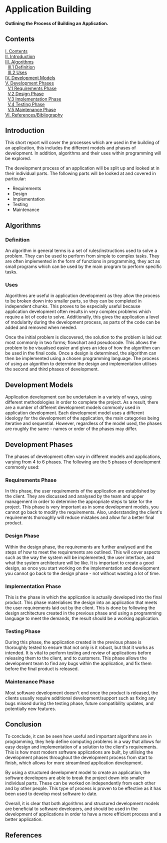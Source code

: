 # Application Building   
#### Outlining the Process of Building an Application.
## Contents
[I. Contents](#contents)   
[II. Introduction](#introduction)   
[III. Algorithms](#algorithms)   
&nbsp;&nbsp;[III.1 Definition](#definition)   
&nbsp;&nbsp;[III.2 Uses](#uses)   
[IV. Development Models](#development-models)   
[V. Development Phases](#development-phases)   
&nbsp;&nbsp;[V.1 Requirements Phase](#requirements-phase)   
&nbsp;&nbsp;[V.2 Design Phase](#design-phase)   
&nbsp;&nbsp;[V.3 Implementation Phase](#implementation-phase)   
&nbsp;&nbsp;[V.4 Testing Phase](#testing-phase)   
&nbsp;&nbsp;[V.5 Maintenance Phase](#maintenance-phase)   
[VI. References/Bibliography](#references)   



## Introduction
This short report will cover the processes which are used in the building of an application, this includes the different models and phases of development. In addition, algorithms and their uses within programming will be explored.

The development process of an application will be split up and looked at in their individual parts. The following parts will be looked at and covered in particular:
+ Requirements   
+ Design   
+ Implementation   
+ Testing   
+ Maintenance   

## Algorithms

### Definition
An algorithm in general terms is a set of rules/instructions used to solve a problem. They can be used to perform from simple to complex tasks. They are often implemented in the form of functions in programming, they act as small programs which can be used by the main program to perform specific tasks.

### Uses
Algorithms are useful in application development as they allow the process to be broken down into smaller parts, so they can be completed in independent chunks. This proves to be especially useful because application development often results in very complex problems which require a lot of code to solve. Additionally, this gives the application a level of modularity during the development process, as parts of the code can be added and removed when needed.

Once the initial problem is discovered, the solution to the problem is laid out most commonly in two forms; flowchart and pseudocode. This allows the problem to be visualised easier and gives an idea of how the algorithm can be used in the final code. Once a design is determined, the algorithm can then be implemented using a chosen programming language. The process of using an algorithm to determine the design and implementation utilises the second and third phases of development.

## Development Models
Application development can be undertaken in a variety of ways, using different methodologies in order to complete the project. As a result, there are a number of different development models commonly used in application development. Each development model uses a different ideology for the development of the application, the main categories being iterative and sequential. However, regardless of the model used, the phases are roughly the same - names or order of the phases may differ.

## Development Phases
The phases of development often vary in different models and applications, varying from 4 to 6 phases. The following are the 5 phases of development commonly used:

### Requirements Phase   
In this phase, the user requirements of the application are established by the client. They are discussed and analysed by the team and upper management in order to determine the appropriate steps to take for the project. This phase is very important as in some development models, you cannot go back to modify the requirements. Also, understanding the client's requirements thoroughly will reduce mistakes and allow for a better final product.

### Design Phase   
Within the design phase, the requirements are further analysed and the steps of how to meet the requirements are outlined. This will cover aspects such as the way the system will be implemented, the user interface, and what the system architecture will be like. It is important to create a good design, as once you start working on the implementation and development you cannot go back to the design phase - not without wasting a lot of time.

### Implementation Phase   
This is the phase in which the application is actually developed into the final product. This phase materialises the design into an application that meets the user requirements laid out by the client. This is done by following the design architecture created in the previous phase and using a programming language to meet the demands, the result should be a working application.

### Testing Phase   
During this phase, the application created in the previous phase is thoroughly tested to ensure that not only is it robust, but that it works as intended. It is vital to perform testing and review of applications before releasing them to the client, and to customers. This phase allows the development team to find any bugs within the application, and fix them before the final product is released.

### Maintenance Phase   
Most software development doesn't end once the product is released, the clients usually require additional development/support such as fixing any bugs missed during the testing phase, future compatibility updates, and potentially new features.

## Conclusion
To conclude, it can be seen how useful and important algorithms are in programming, they help define computing problems in a way that allows for easy design and implementation of a solution to the client's requirements. This is how most modern software applications are built, by utilising the development phases throughout the development process from start to finish, which allows for more streamlined application development.

By using a structured development model to create an application, the software developers are able to break the project down into smaller individual parts. These can be worked on independently from each other and by other people. This type of process is proven to be effective as it has been used to develop most software to date.

Overall, it is clear that both algorithms and structured development models are beneficial to software developers, and should be used in the development of applications in order to have a more efficient process and a better application.

## References
